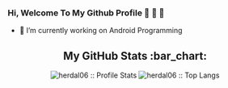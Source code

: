 ### Hi, Welcome To My Github Profile :wave: :wave: :wave:

- :telescope: I’m currently working on Android Programming


<h2 align="center">My GitHub Stats :bar_chart:</h2>
<p align="center">
  <img src="https://github-readme-stats.vercel.app/api?username=herdal06&show_icons=true&theme=synthwave" alt="herdal06 :: Profile Stats" />
  <img src="https://github-readme-stats.vercel.app/api/top-langs/?username=herdal06&langs_count=10&theme=tokyonight&layout=compact" alt="herdal06 :: Top Langs" />
</p>
